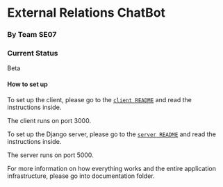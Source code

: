 # External Relations ChatBot

### By Team SE07

### Current Status
Beta 


#### How to set up
To set up the client, please go to the [```client README```](client/README.md) and read the instructions inside.

The client runs on port 3000.

To set up the Django server, please go to the [```server README```](server/README.md) and read the instructions inside.

The server runs on port 5000.

For more information on how everything works and the entire application infrastructure, please go into 
documentation folder.
